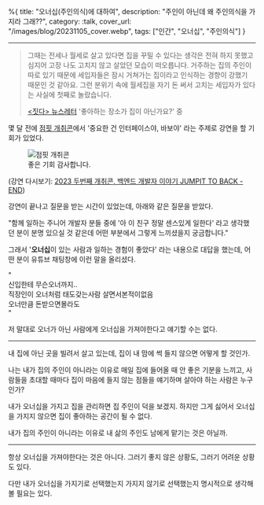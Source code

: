 %{
title: "오너십(주인의식)에 대하여",
description: "주인이 아닌데 왜 주인의식을 가지라 그래??",
category: :talk,
cover_url: "/images/blog/20231105_cover.webp",
tags: ["인간", "오너십", "주인의식"]
}

---

> 그때는 전세나 월세로 살고 있다면 집을 꾸밀 수 있다는 생각은 전혀 하지 못했고 심지어 고장 나도 고치지 않고 살았던 모습이 떠오릅니다. 거주하는 집의 주인이 따로 있기 때문에 세입자들은 잠시 거쳐가는 집이라고 인식하는 경향이 강했기 때문인 것 같아요. 그런 분위기 속에 월세집을 자기 돈 써서 고치는 세입자가 있다는 사실에 첫째로 놀랐습니다.
>
> [<짓다> 뉴스레터](https://motley-sole-8e6.notion.site/17d0685e1a3b452f93b90376a382052c) '좋아하는 장소가 집이 아닌가요?' 중

몇 달 전에 [점핏 개취콘](https://www.jumpit.co.kr/book-concert/22)에서 '중요한 건 인터페이스야, 바보야' 라는 주제로 강연을 할 기회가 있었다.

<figure>
  <img src="/images/blog/20231105_jumpit.webp" alt="점핏 개취콘">
  <figcaption>좋은 기회 감사합니다.</figcaption>
</figure>

(강연 다시보기: [2023 두번째 개취콘, 백엔드 개발자 이야기 JUMPIT TO BACK - END](https://www.youtube.com/live/qI4zF0GfEW0?si=zXsjIYm3ZM-wyUkh&t=688))

강연이 끝나고 질문을 받는 시간이 있었는데, 아래와 같은 질문을 받았다.

"함께 일하는 주니어 개발자 분들 중에 '아 이 친구 정말 센스있게 일한다' 라고 생각했던 분이 분명 있으실 것 같은데 어떤 부분에서 그렇게 느끼셨을지 궁금합니다."

그래서 '**오너십**이 있는 사람과 일하는 경험이 좋았다' 라는 내용으로 대답을 했는데, 어떤 분이 유튜브 채팅창에 이런 말을 올리셨다.

"\
신입한테 무슨오너까지..\
직장인이 오너처럼 태도갖는사람 살면서본적이없음\
오너만큼 돈받으면몰라도\
"

저 말대로 오너가 아닌 사람에게 오너십을 가져야한다고 얘기할 수는 없다.

---

내 집에 아닌 곳을 빌려서 살고 있는데, 집이 내 맘에 썩 들지 않으면 어떻게 할 것인가.

나는 내가 집의 주인이 아니라는 이유로 매일 집에 들어올 때 안 좋은 기분을 느끼고, 사람들을 초대할 때마다 집이 마음에 들지 않는 점들을 얘기하며 살아야 하는 사람은 누구인가?

내가 오너십을 가지고 집을 관리하면 집 주인이 덕을 보겠지. 하지만 그게 싫어서 오너십을 가지지 않으면 집이 좋아하는 공간이 될 수 없다.

내가 집의 주인이 아니라는 이유로 내 삶의 주인도 남에게 맡기는 것은 아닐까.

---

항상 오너십을 가져야한다는 것은 아니다. 그러기 좋지 않은 상황도, 그러기 어려운 상황도 있다.

다만 내가 오너십을 가지기로 선택했는지 가지지 않기로 선택했는지 명시적으로 생각해볼 필요는 있다.
